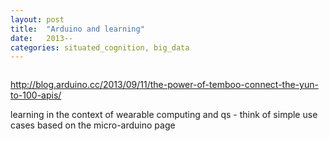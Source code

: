```yaml
---
layout: post
title:  "Arduino and learning"
date:   2013--
categories: situated_cognition, big_data
---
```


![]()


http://blog.arduino.cc/2013/09/11/the-power-of-temboo-connect-the-yun-to-100-apis/

learning in the context of wearable computing and qs - think of simple use cases based on the micro-arduino page